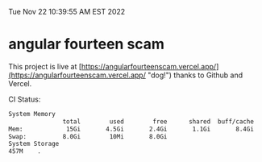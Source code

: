 Tue Nov 22 10:39:55 AM EST 2022

# angular fourteen scam


This project is live at [https://angularfourteenscam.vercel.app/](https://angularfourteenscam.vercel.app/ "dog!") thanks to Github and Vercel.

CI Status: 

```bash
System Memory
               total        used        free      shared  buff/cache   available
Mem:            15Gi       4.5Gi       2.4Gi       1.1Gi       8.4Gi       9.4Gi
Swap:          8.0Gi        10Mi       8.0Gi
System Storage
457M	.
